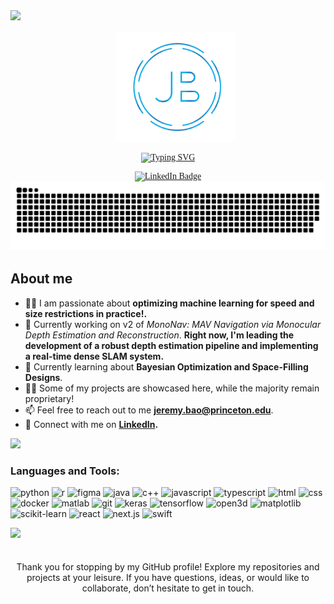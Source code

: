 <!--Jeremy Bao's Profile Page-->

<div style="font-family:Garamond">
  <!-- Header text -->
  <img src="https://user-images.githubusercontent.com/73097560/115834477-dbab4500-a447-11eb-908a-139a6edaec5c.gif">
  <div id="user-content-toc">
  <ul align="center">
     <img  src="assets/logo.png" alt="logo" width="190" />
  </ul>
  </div>
  
  <!-- Typing svg -->
  <p align="center">
    <a href="https://git.io/typing-svg"><img src="https://readme-typing-svg.demolab.com?font=Fira+Code&size=38&pause=1000&center=true&vCenter=true&width=800&lines=Jeremy+Bao;Software+Engineer;Machine+Learning+Aficionado" alt="Typing SVG" /></a>
  </p>

  <!-- Badges  -->
  <div id="badges" align="center">
    
  </a>
  <a href="https://www.linkedin.com/in/jeremy-bao/">
    <img src="https://img.shields.io/badge/LinkedIn-blue?style=for-the-badge&logo=linkedin&logoColor=white" alt="LinkedIn Badge"/>
  </a>
    
  </div>

  <!-- Snake svg  -->
  <div align="center">
    <img  src="assets/grid-snake.svg" alt="snake" />
  </div>
  
           
</div>

<!-- General Information -->
   ## **About me**
   - 👩‍💻 I am passionate about **optimizing machine learning for speed and size restrictions in practice!.**
   - 🔭 Currently working on v2 of *MonoNav: MAV Navigation via Monocular Depth Estimation and Reconstruction*. **Right now, I'm leading the development of a robust depth estimation pipeline and implementing a real-time dense SLAM system.**
   - 🌱 Currently learning about **Bayesian Optimization and Space-Filling Designs**.
   - 👨‍💻 Some of my projects are showcased here, while the majority remain proprietary!
   - 📫 Feel free to reach out to me  **jeremy.bao@princeton.edu**.
   - 👥 Connect with me on **[LinkedIn](https://www.linkedin.com/in/jeremy-bao/).**

 <img src="https://user-images.githubusercontent.com/73097560/115834477-dbab4500-a447-11eb-908a-139a6edaec5c.gif">

<h3 align="left">Languages and Tools:</h3>

![python](https://img.shields.io/badge/-python-000?&style=for-the-badge&logo=python)
![r](https://img.shields.io/badge/-r-000?&style=for-the-badge&logo=rstudio)
![figma](https://img.shields.io/badge/-figma-000?&style=for-the-badge&logo=figma)
![java](https://img.shields.io/badge/-java-000?&style=for-the-badge&logo=java)
![c++](https://img.shields.io/badge/-c++-000?&style=for-the-badge&logo=cplusplus)
![javascript](https://img.shields.io/badge/-javascript-000?&style=for-the-badge&logo=javascript)
![typescript](https://img.shields.io/badge/-typescript-000?&style=for-the-badge&logo=typescript)
![html](https://img.shields.io/badge/-html5-000?&style=for-the-badge&logo=html5)
![css](https://img.shields.io/badge/-css3-000?&style=for-the-badge&logo=css3)
![docker](https://img.shields.io/badge/-docker-000?&style=for-the-badge&logo=docker)
![matlab](https://img.shields.io/badge/-matlab-000?&style=for-the-badge&logo=mathworks)
![git](https://img.shields.io/badge/-git-000?&style=for-the-badge&logo=git)
![keras](https://img.shields.io/badge/-keras-000?&style=for-the-badge&logo=keras)
![tensorflow](https://img.shields.io/badge/-tensorflow-000?&style=for-the-badge&logo=tensorflow)
![open3d](https://img.shields.io/badge/-open3d-000?&style=for-the-badge&logo=open3d)
![matplotlib](https://img.shields.io/badge/-matplotlib-000?&style=for-the-badge&logo=python)
![scikit-learn](https://img.shields.io/badge/-scikit--learn-000?&style=for-the-badge&logo=scikit-learn)
![react](https://img.shields.io/badge/-react-000?&style=for-the-badge&logo=react)
![next.js](https://img.shields.io/badge/-next.js-000?&style=for-the-badge&logo=next.js)
![swift](https://img.shields.io/badge/-swift-000?&style=for-the-badge&logo=swift)

<img src="https://user-images.githubusercontent.com/73097560/115834477-dbab4500-a447-11eb-908a-139a6edaec5c.gif">

 <!--end message -->

   <div align="center">
   <p style="font-size: 35px"> 
   </p>
      Thank you for stopping by my GitHub profile! Explore my repositories and projects at your leisure. If you have questions, ideas, or would like to collaborate, don’t hesitate to get in touch.<p>    
   </p>
